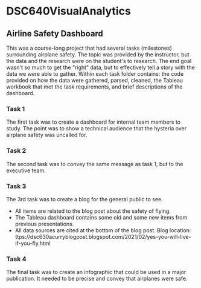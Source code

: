 # DSC640VisualAnalytics

## Airline Safety Dashboard

This was a course-long project that had several tasks (milestones) surrounding airplane safety. The topic was provided by the instructor, but the data and the research were on the student's to research. The end goal wasn't so much to get the "right" data, but to effectively tell a story with the data we were able to gather. Within each task folder contains: the code provided on how the data were gathered, parsed, cleaned, the Tableau workbook that met the task requirements, and brief descriptions of the dashboard.  

### Task 1 
The first task was to create a dashboard for internal team members to study. The point was to show a technical audience that the hysteria over airplane safety was uncalled for.  

### Task 2
The second task was to convey the same message as task 1, but to the executive team.

### Task 3
The 3rd task was to create a blog for the general public to see. 
- All items are related to the blog post about the safety of flying. 
- The Tableau dashboard contains some old and some new items from previous presentations.
- All data sources are cited at the bottom of the blog post.
Blog location: ttps://dsc630acurryblogpost.blogspot.com/2021/02/yes-you-will-live-if-you-fly.html

### Task 4
The final task was to create an infographic that could be used in a major publication. It needed to be precise and convey that airplanes were safe.
